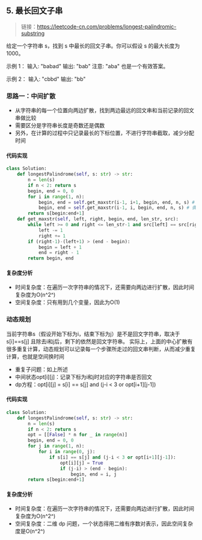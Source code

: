 ## 5. 最长回文子串
>链接：https://leetcode-cn.com/problems/longest-palindromic-substring


给定一个字符串 s，找到 s 中最长的回文子串。你可以假设 s 的最大长度为 1000。

示例 1：
输入: "babad"
输出: "bab"
注意: "aba" 也是一个有效答案。

示例 2：
输入: "cbbd"
输出: "bb"

### 思路一：中间扩散
- 从字符串的每一个位置向两边扩散，找到两边最远的回文串和当前记录的回文串做比较
- 需要区分是字符串长度是奇数还是偶数
- 另外，在计算的过程中只记录最长的下标位置，不进行字符串截取，减少分配时间

#### 代码实现
```python
class Solution:
    def longestPalindrome(self, s: str) -> str:
        n = len(s)
        if n < 2: return s
        begin, end = 0, 0
        for i in range(1, n):
            begin, end = self.get_maxstr(i-1, i+1, begin, end, n, s) # 奇数
            begin, end = self.get_maxstr(i-1, i, begin, end, n, s) # 偶数
        return s[begin:end+1]
    def get_maxstr(self, left, right, begin, end, len_str, src):
        while left >= 0 and right <= len_str-1 and src[left] == src[right]:
            left -= 1
            right += 1
        if (right-1)-(left+1) > (end - begin):
            begin = left + 1
            end = right - 1
        return begin, end
```
#### 复杂度分析
- 时间复杂度：在遍历一次字符串的情况下，还需要向两边进行扩散，因此时间复杂度为O(n^2^)
- 空间复杂度：只有用到几个变量，因此为O(1)


### 动态规划
当前字符串s（假设开始下标为i，结束下标为j）是不是回文字符串，取决于s[i]==s[j] 且除去i和j后，剩下的依然是回文字符串。
实际上，上面的中心扩散有很多重复计算，动态规划可以记录每一个步骤所走过的回文串判断，从而减少重复计算，也就是空间换时间
- 重复子问题：如上所述
- 中间状态opt[i][j]：记录下标为i和j时对应的字符串是否回文
- dp方程：opt[i][j] = s[i] == s[j] and (j-i < 3 or opt[i+1][j-1])
#### 代码实现
```python
class Solution:
    def longestPalindrome(self, s: str) -> str:
        n = len(s)
        if n < 2: return s
        opt = [[False] * n for _ in range(n)]
        begin, end = 0, 0
        for j in range(1, n):
            for i in range(0, j):
                if s[i] == s[j] and (j-i < 3 or opt[i+1][j-1]):
                    opt[i][j] = True
                    if (j-i) > (end - begin):
                        begin, end = i, j
        return s[begin:end+1]
```
#### 复杂度分析
- 时间复杂度：在遍历一次字符串的情况下，还需要向两边进行扩散，因此时间复杂度为O(n^2^)
- 空间复杂度：二维 dp 问题，一个状态得用二维有序数对表示，因此空间复杂度是O(n^2^)












